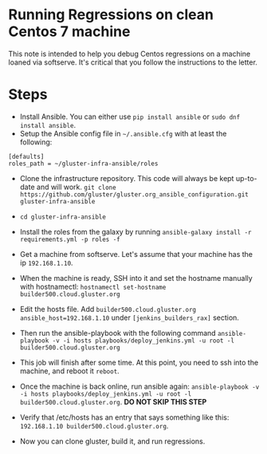 # Running Regressions on clean Centos 7 machine

This note is intended to help you debug Centos regressions on a machine loaned via softserve. It's critical that you follow the instructions to the letter.

# Steps
* Install Ansible. You can either use `pip install ansible` or `sudo dnf install ansible`.
* Setup the Ansible config file in `~/.ansible.cfg` with at least the following: 
```
[defaults]
roles_path = ~/gluster-infra-ansible/roles
```
* Clone the infrastructure repository. This code will always be kept up-to-date and will work. `git clone https://github.com/gluster/gluster.org_ansible_configuration.git gluster-infra-ansible`
* `cd gluster-infra-ansible`
* Install the roles from the galaxy by running `ansible-galaxy install -r requirements.yml -p roles -f`
* Get a machine from softserve. Let's assume that your machine has the ip `192.168.1.10`.
* When the machine is ready, SSH into it and set the hostname manually with hostnamectl: `hostnamectl set-hostname builder500.cloud.gluster.org`

* Edit the hosts file. Add `builder500.cloud.gluster.org ansible_host=192.168.1.10` under `[jenkins_builders_rax]` section.
* Then run the ansible-playbook with the following command `ansible-playbook -v -i hosts playbooks/deploy_jenkins.yml -u root -l builder500.cloud.gluster.org`
* This job will finish after some time. At this point, you need to ssh into the machine, and reboot it `reboot`.
* Once the machine is back online, run ansible again: `ansible-playbook -v -i hosts playbooks/deploy_jenkins.yml -u root -l builder500.cloud.gluster.org`. **DO NOT SKIP THIS STEP**

* Verify that /etc/hosts has an entry that says something like this: `192.168.1.10 builder500.cloud.gluster.org`.
* Now you can clone gluster, build it, and run regressions.